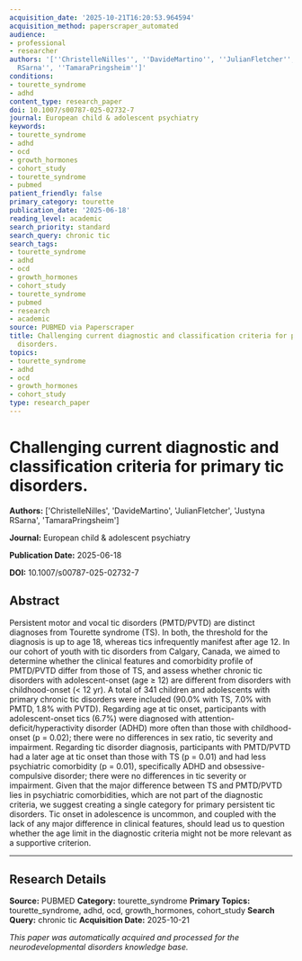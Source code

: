 ```yaml
---
acquisition_date: '2025-10-21T16:20:53.964594'
acquisition_method: paperscraper_automated
audience:
- professional
- researcher
authors: '[''ChristelleNilles'', ''DavideMartino'', ''JulianFletcher'', ''Justyna
  RSarna'', ''TamaraPringsheim'']'
conditions:
- tourette_syndrome
- adhd
content_type: research_paper
doi: 10.1007/s00787-025-02732-7
journal: European child & adolescent psychiatry
keywords:
- tourette_syndrome
- adhd
- ocd
- growth_hormones
- cohort_study
- tourette_syndrome
- pubmed
patient_friendly: false
primary_category: tourette
publication_date: '2025-06-18'
reading_level: academic
search_priority: standard
search_query: chronic tic
search_tags:
- tourette_syndrome
- adhd
- ocd
- growth_hormones
- cohort_study
- tourette_syndrome
- pubmed
- research
- academic
source: PUBMED via Paperscraper
title: Challenging current diagnostic and classification criteria for primary tic
  disorders.
topics:
- tourette_syndrome
- adhd
- ocd
- growth_hormones
- cohort_study
type: research_paper
---
```


# Challenging current diagnostic and classification criteria for primary tic disorders.

**Authors:** ['ChristelleNilles', 'DavideMartino', 'JulianFletcher', 'Justyna RSarna', 'TamaraPringsheim']

**Journal:** European child & adolescent psychiatry

**Publication Date:** 2025-06-18

**DOI:** 10.1007/s00787-025-02732-7

## Abstract

Persistent motor and vocal tic disorders (PMTD/PVTD) are distinct diagnoses from Tourette syndrome (TS). In both, the threshold for the diagnosis is up to age 18, whereas tics infrequently manifest after age 12. In our cohort of youth with tic disorders from Calgary, Canada, we aimed to determine whether the clinical features and comorbidity profile of PMTD/PVTD differ from those of TS, and assess whether chronic tic disorders with adolescent-onset (age ≥ 12) are different from disorders with childhood-onset (< 12 yr). A total of 341 children and adolescents with primary chronic tic disorders were included (90.0% with TS, 7.0% with PMTD, 1.8% with PVTD). Regarding age at tic onset, participants with adolescent-onset tics (6.7%) were diagnosed with attention-deficit/hyperactivity disorder (ADHD) more often than those with childhood-onset (p = 0.02); there were no differences in sex ratio, tic severity and impairment. Regarding tic disorder diagnosis, participants with PMTD/PVTD had a later age at tic onset than those with TS (p = 0.01) and had less psychiatric comorbidity (p = 0.01), specifically ADHD and obsessive-compulsive disorder; there were no differences in tic severity or impairment. Given that the major difference between TS and PMTD/PVTD lies in psychiatric comorbidities, which are not part of the diagnostic criteria, we suggest creating a single category for primary persistent tic disorders. Tic onset in adolescence is uncommon, and coupled with the lack of any major difference in clinical features, should lead us to question whether the age limit in the diagnostic criteria might not be more relevant as a supportive criterion.

---

## Research Details

**Source:** PUBMED
**Category:** tourette_syndrome
**Primary Topics:** tourette_syndrome, adhd, ocd, growth_hormones, cohort_study
**Search Query:** chronic tic
**Acquisition Date:** 2025-10-21

*This paper was automatically acquired and processed for the neurodevelopmental disorders knowledge base.*
